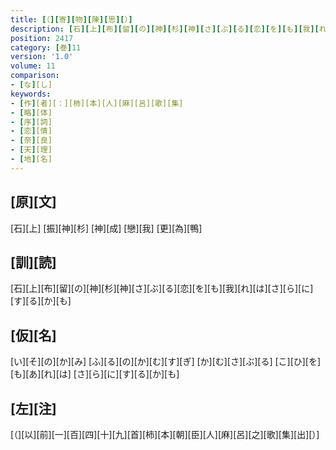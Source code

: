 ```yaml
---
title: [（][寄][物][陳][思][）]
description: [石][上][布][留][の][神][杉][神][さ][ぶ][る][恋][を][も][我][れ][は][さ][ら][に][す][る][か][も]
position: 2417
category: [巻]11
version: '1.0'
volume: 11
comparison:
- [な][し]
keywords:
- [作][者][：][柿][本][人][麻][呂][歌][集]
- [略][体]
- [序][詞]
- [恋][情]
- [奈][良]
- [天][理]
- [地][名]
---
```


## [原][文]

[石][上] [振][神][杉] [神][成] [戀][我] [更][為][鴨]

## [訓][読]

[石][上][布][留][の][神][杉][神][さ][ぶ][る][恋][を][も][我][れ][は][さ][ら][に][す][る][か][も]

## [仮][名]

[い][そ][の][か][み] [ふ][る][の][か][む][す][ぎ] [か][む][さ][ぶ][る] [こ][ひ][を][も][あ][れ][は] [さ][ら][に][す][る][か][も]

## [左][注]

[（][以][前][一][百][四][十][九][首][柿][本][朝][臣][人][麻][呂][之][歌][集][出][）]
